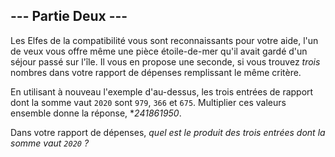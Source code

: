 ## --- Partie Deux ---

Les Elfes de la compatibilité vous sont reconnaissants pour votre aide, l'un de veux vous offre même une pièce étoile-de-mer qu'il avait gardé d'un séjour passé sur l'île. Il vous en propose une seconde, si vous trouvez *trois* nombres dans votre rapport de dépenses remplissant le même critère.

En utilisant à nouveau l'exemple d'au-dessus, les trois entrées de rapport dont la somme vaut ``2020`` sont ``979``, ``366`` et ``675``. Multiplier ces valeurs ensemble donne la réponse, **241861950*.

Dans votre rapport de dépenses, *quel est le produit des trois entrées dont la somme vaut ``2020`` ?*